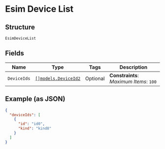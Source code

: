 
# Esim Device List

## Structure

`EsimDeviceList`

## Fields

| Name | Type | Tags | Description |
|  --- | --- | --- | --- |
| `DeviceIds` | [`[]models.DeviceId2`](../../doc/models/device-id-2.md) | Optional | **Constraints**: *Maximum Items*: `100` |

## Example (as JSON)

```json
{
  "deviceIds": [
    {
      "id": "id0",
      "kind": "kind8"
    }
  ]
}
```

